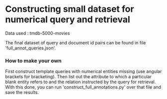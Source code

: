 # Constructing small dataset for numerical query and retrieval

Data used : tmdb-5000-movies

The final dataset of query and document id pairs can be found in file 'full_annot_queries.json'.

### How to make your own
First construct template queries with numerical entities missing (use angular brackets for bracketing). Then list out the attribute to which a particular blank entity refers to and the relation instructed by the query for retrieval. With this done, you can run 'construct_full_annotations.py' over that file and save the results.